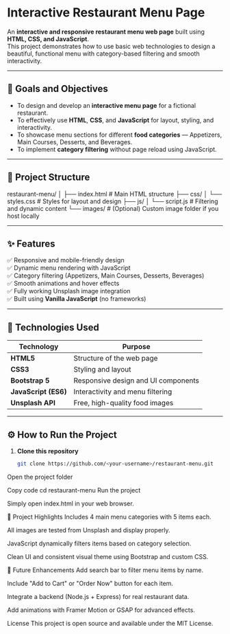 # Interactive Restaurant Menu Page

An **interactive and responsive restaurant menu web page** built using **HTML, CSS, and JavaScript**.  
This project demonstrates how to use basic web technologies to design a beautiful, functional menu with category-based filtering and smooth interactivity.

---

## 🎯 **Goals and Objectives**

- To design and develop an **interactive menu page** for a fictional restaurant.
- To effectively use **HTML**, **CSS**, and **JavaScript** for layout, styling, and interactivity.
- To showcase menu sections for different **food categories** — Appetizers, Main Courses, Desserts, and Beverages.
- To implement **category filtering** without page reload using JavaScript.

---

## 🧱 **Project Structure**

restaurant-menu/
│
├── index.html # Main HTML structure
├── css/
│ └── styles.css # Styles for layout and design
├── js/
│ └── script.js # Filtering and dynamic content
└── images/ # (Optional) Custom image folder if you host locally


---

## ✨ **Features**

✅ Responsive and mobile-friendly design  
✅ Dynamic menu rendering with JavaScript  
✅ Category filtering (Appetizers, Main Courses, Desserts, Beverages)  
✅ Smooth animations and hover effects  
✅ Fully working Unsplash image integration  
✅ Built using **Vanilla JavaScript** (no frameworks)  

---

## 🧠 **Technologies Used**

| Technology | Purpose |
|-------------|----------|
| **HTML5** | Structure of the web page |
| **CSS3** | Styling and layout |
| **Bootstrap 5** | Responsive design and UI components |
| **JavaScript (ES6)** | Interactivity and menu filtering |
| **Unsplash API** | Free, high-quality food images |

---

## ⚙️ **How to Run the Project**

1. **Clone this repository**
   ```bash
   git clone https://github.com/<your-username>/restaurant-menu.git
Open the project folder

Copy code
cd restaurant-menu
Run the project

Simply open index.html in your web browser.

🧩 Project Highlights
Includes 4 main menu categories with 5 items each.

All images are tested from Unsplash and display properly.

JavaScript dynamically filters items based on category selection.

Clean UI and consistent visual theme using Bootstrap and custom CSS.

🚀 Future Enhancements
Add search bar to filter menu items by name.

Include "Add to Cart" or "Order Now" button for each item.

Integrate a backend (Node.js + Express) for real restaurant data.

Add animations with Framer Motion or GSAP for advanced effects.


 License
This project is open source and available under the MIT License.

